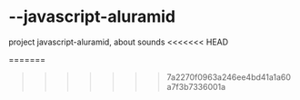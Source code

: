 # --javascript-aluramid
project javascript-aluramid, about sounds 
<<<<<<< HEAD

=======
>>>>>>> 7a2270f0963a246ee4bd41a1a60a7f3b7336001a

